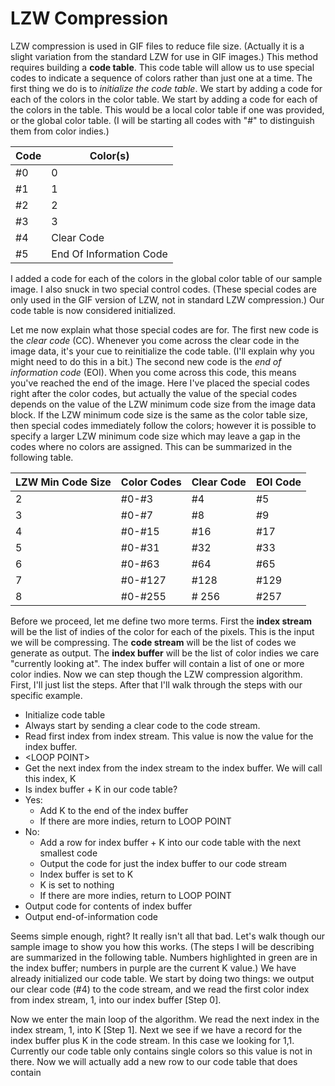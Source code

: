 # LZW Compression

LZW compression is used in GIF files to reduce file size. (Actually it is a slight variation from the standard LZW for use in GIF images.) This method requires building a __code table__. This code table will allow us to use special codes to indicate a sequence of colors rather than just one at a time. The first thing we do is to _initialize the code table_. We start by adding a code for each of the colors in the color table. We start by adding a code for each of the colors in the table. This would be a local color table if one was provided, or the global color table. (I will be starting all codes with "#" to distinguish them from color indies.)

| Code | Color(s) |
|---|---|
| #0 | 0 |
| #1 | 1 |
| #2 | 2 |
| #3 | 3 |
| #4 | Clear Code |
| #5 | End Of Information Code |

I added a code for each of the colors in the global color table of our sample image. I also snuck in two special control codes. (These special codes are only used in the GIF version of LZW, not in standard LZW compression.) Our code table is now considered initialized.

Let me now explain what those special codes are for. The first new code is the _clear code_ (CC). Whenever you come across the clear code in the image data, it's your cue to reinitialize the code table. (I'll explain why you might need to do this in a bit.) The second new code is the _end of information code_ (EOI). When you come across this code, this means you've reached the end of the image. Here I've placed the special codes right after the color codes, but actually the value of the special codes depends on the value of the LZW minimum code size from the image data block. If the LZW minimum code size is the same as the color table size, then special codes immediately follow the colors; however it is possible to specify a larger LZW minimum code size which may leave a gap in the codes where no colors are assigned. This can be summarized in the following table.

| LZW Min Code Size | Color Codes | Clear Code | EOI Code |
|-------------------|-------------|------------|----------|
| 2 | #0-#3 | #4 | #5 |
| 3 | #0-#7 | #8 | #9 |
| 4 | #0-#15 | #16 | #17 |
| 5 | #0-#31 | #32 | #33 |
| 6 | #0-#63 | #64 | #65 |
| 7 | #0-#127 | #128 | #129 |
| 8 | #0-#255 | # 256 | #257 |

Before we proceed, let me define two more terms. First the __index stream__ will be the list of indies of the color for each of the pixels. This is the input we will be compressing. The __code stream__ will be the list of codes we generate as output. The __index buffer__ will be the list of color indies we care "currently looking at". The index buffer will contain a list of one or more color indies. Now we can step though the LZW compression algorithm. First, I'll just list the steps. After that I'll walk through the steps with our specific example.

- Initialize code table
- Always start by sending a clear code to the code stream.
- Read first index from index stream. This value is now the value for the index buffer.
- &lt;LOOP POINT&gt;
- Get the next index from the index stream to the index buffer. We will call this index, K
- Is index buffer + K in our code table?
- Yes:
    - Add K to the end of the index buffer
    - If there are more indies, return to LOOP POINT
- No:
    - Add a row for index buffer + K into our code table with the next smallest code
    - Output the code for just the index buffer to our code stream
    - Index buffer is set to K
    - K is set to nothing
    - If there are more indies, return to LOOP POINT
- Output code for contents of index buffer
- Output end-of-information code

Seems simple enough, right? It really isn't all that bad. Let's walk though our sample image to show you how this works. (The steps I will be describing are summarized in the following table. Numbers highlighted in green are in the index buffer; numbers in purple are the current K value.) We have already initialized our code table. We start by doing two things: we output our clear code (#4) to the code stream, and we read the first color index from index stream, 1, into our index buffer [Step 0].

Now we enter the main loop of the algorithm. We read the next index in the index stream, 1, into K [Step 1]. Next we see if we have a record for the index buffer plus K in the code stream. In this case we looking for 1,1. Currently our code table only contains single colors so this value is not in there. Now we will actually add a new row to our code table that does contain